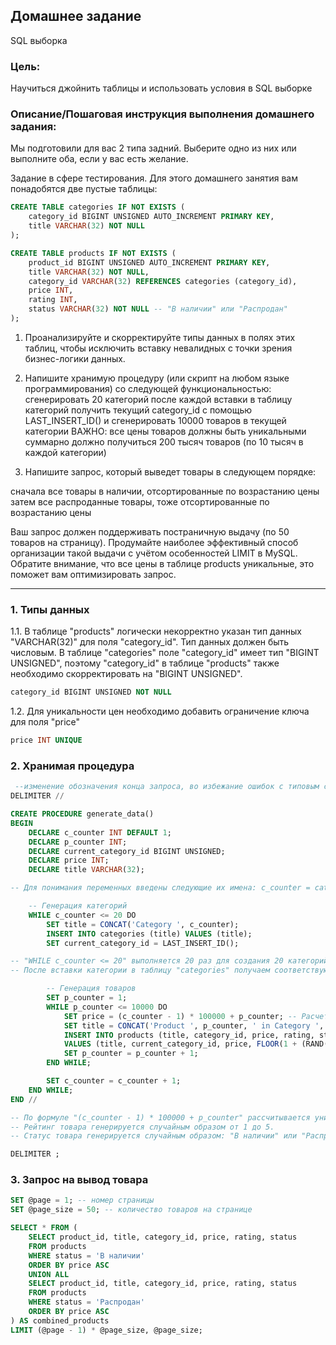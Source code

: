 ## Домашнее задание ##
SQL выборка

### Цель: ###
Научиться джойнить таблицы и использовать условия в SQL выборке


### Описание/Пошаговая инструкция выполнения домашнего задания: ###
Мы подготовили для вас 2 типа задний. Выберите одно из них или выполните оба, если у вас есть желание.

Задание в сфере тестирования. Для этого домашнего занятия вам понадобятся две пустые таблицы:

```sql
CREATE TABLE categories IF NOT EXISTS (
    category_id BIGINT UNSIGNED AUTO_INCREMENT PRIMARY KEY,
    title VARCHAR(32) NOT NULL
);

CREATE TABLE products IF NOT EXISTS (
    product_id BIGINT UNSIGNED AUTO_INCREMENT PRIMARY KEY,
    title VARCHAR(32) NOT NULL,
    category_id VARCHAR(32) REFERENCES categories (category_id),
    price INT,
    rating INT,
    status VARCHAR(32) NOT NULL -- "В наличии" или "Распродан"
);
```
1. Проанализируйте и скорректируйте типы данных в полях этих таблиц, чтобы исключить вставку невалидных с точки зрения бизнес-логики данных.

2. Напишите хранимую процедуру (или скрипт на любом языке программирования) со следующей функциональностью:
сгенерировать 20 категорий
после каждой вставки в таблицу категорий получить текущий category_id с помощью LAST_INSERT_ID() и сгенерировать 10000 товаров в текущей категории
ВАЖНО: все цены товаров должны быть уникальными
суммарно должно получиться 200 тысяч товаров (по 10 тысяч в каждой категории)

3. Напишите запрос, который выведет товары в следующем порядке:

сначала все товары в наличии, отсортированные по возрастанию цены
затем все распроданные товары, тоже отсортированные по возрастанию цены

Ваш запрос должен поддерживать постраничную выдачу (по 50 товаров на страницу). Продумайте наиболее эффективный способ организации такой выдачи с учётом особенностей LIMIT в MySQL. Обратите внимание, что все цены в таблице products уникальные, это поможет вам оптимизировать запрос.

-----------------------------------------------------

### 1. Типы данных ###
1.1. В таблице "products" логически некорректно указан тип данных "VARCHAR(32)" для поля "category_id". Тип данных должен быть числовым.
В таблице "categories" поле "category_id" имеет тип "BIGINT UNSIGNED", поэтому "category_id" в таблице "products" также необходимо скорректировать на "BIGINT UNSIGNED".
```sql
category_id BIGINT UNSIGNED NOT NULL
```
1.2. Для уникальности цен необходимо добавить ограничение ключа для поля "price" 
```sql
price INT UNIQUE
```

### 2. Хранимая процедура ###
``` sql
 --изменение обозначения конца запроса, во избежание ошибок с типовым символом ";".
DELIMITER //  

CREATE PROCEDURE generate_data()
BEGIN
    DECLARE с_counter INT DEFAULT 1;
    DECLARE p_counter INT;
    DECLARE current_category_id BIGINT UNSIGNED;
    DECLARE price INT;
    DECLARE title VARCHAR(32);

-- Для понимания переменных введены следующие их имена: c_counter = category_counter (для ослеживания текущей категории) и p_counter = product_counter (для отслеживания текущего товара).

    -- Генерация категорий
    WHILE с_counter <= 20 DO
        SET title = CONCAT('Category ', с_counter);
        INSERT INTO categories (title) VALUES (title);
        SET current_category_id = LAST_INSERT_ID();

-- "WHILE с_counter <= 20" выполняется 20 раз для создания 20 категорий.
-- После вставки категории в таблицу "categories" получаем соответствующий идентификатор для категории "current_category_id" с помощью LAST_INSERT_ID().

        -- Генерация товаров
        SET p_counter = 1;
        WHILE p_counter <= 10000 DO
            SET price = (с_counter - 1) * 100000 + p_counter; -- Расчет и генерация уникальной цены для каждого товара в категории. 
            SET title = CONCAT('Product ', p_counter, ' in Category ', с_counter);
            INSERT INTO products (title, category_id, price, rating, status)
            VALUES (title, current_category_id, price, FLOOR(1 + (RAND() * 5)), IF(p_counter % 2 = 0, 'В наличии', 'Распродан'));
            SET p_counter = p_counter + 1;
        END WHILE;

        SET с_counter = с_counter + 1;
    END WHILE;
END //

-- По формуле "(с_counter - 1) * 100000 + p_counter" рассчитывается уникальная цена товара, где с_counter — номер категории, а p_counter — номер товара в категории. 
-- Рейтинг товара генерируется случайным образом от 1 до 5.
-- Статус товара генерируется случайным образом: "В наличии" или "Распродан".

DELIMITER ;
```

### 3. Запрос на вывод товара ###
```sql
SET @page = 1; -- номер страницы
SET @page_size = 50; -- количество товаров на странице

SELECT * FROM (
    SELECT product_id, title, category_id, price, rating, status
    FROM products
    WHERE status = 'В наличии'
    ORDER BY price ASC
    UNION ALL
    SELECT product_id, title, category_id, price, rating, status
    FROM products
    WHERE status = 'Распродан'
    ORDER BY price ASC
) AS combined_products
LIMIT (@page - 1) * @page_size, @page_size;
```
